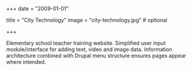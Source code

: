 +++
date = "2009-01-01"

title = "City Technology"
image = "city-technology.jpg" # optional

+++

Elementary school teacher training website. Simplified user input module/interface for adding text, video and image data. Information architecture combined with Drupal menu structure ensures pages appear where intended.
